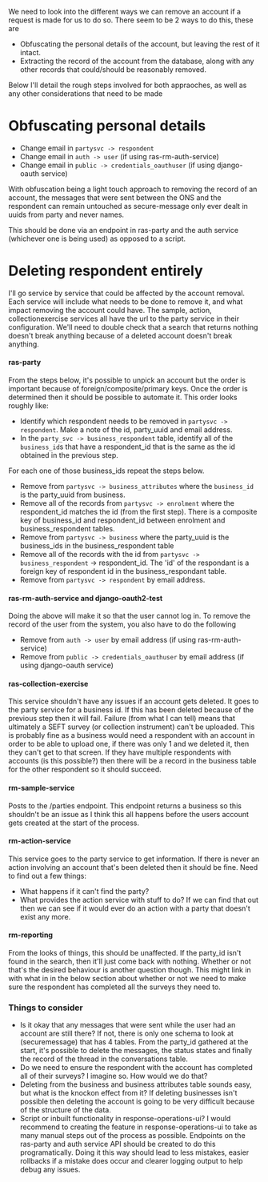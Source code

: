 We need to look into the different ways we can remove an account if a request is made for us to do so.
There seem to be 2 ways to do this, these are
  - Obfuscating the personal details of the account, but leaving the rest of it intact.
  - Extracting the record of the account from the database, along with any other records that could/should be reasonably removed.

Below I'll detail the rough steps involved for both appraoches, as well as any other considerations that need to be made

# Obfuscating personal details
  - Change email in `partysvc -> respondent`
  - Change email in `auth -> user` (if using ras-rm-auth-service)
  - Change email in `public -> credentials_oauthuser` (if using django-oauth service)

With obfuscation being a light touch approach to removing the record of an account, the messages that were sent between the ONS and the respondent can remain untouched as secure-message only ever dealt in uuids from party and never names.

This should be done via an endpoint in ras-party and the auth service (whichever one is being used) as opposed to a script.

# Deleting respondent entirely

I'll go service by service that could be affected by the account removal.  Each service will include what needs to be done to remove it, and what impact removing the account could have. The sample, action, collectionexercise services all have the url to the party service in their configuration.  We'll need to double check that a search that returns nothing doesn't break anything because of a deleted account doesn't break anything.

#### ras-party
From the steps below, it's possible to unpick an account but the order is important because of foreign/composite/primary keys.  Once the order is determined then it should be possible to automate it.  This order looks roughly like:

  - Identify which respondent needs to be removed in `partysvc -> respondent`.  Make a note of the id, party_uuid and email address.
  - In the `party_svc -> business_respondent` table, identify all of the `business_id`s that have a respondent_id that is the same as the id obtained in the previous step.

For each one of those business_ids repeat the steps below.

 - Remove from `partysvc -> business_attributes` where the `business_id` is the party_uuid from business.
 - Remove all of the records from `partysvc -> enrolment` where the respondent_id matches the id (from the first step).  There is a composite key of business_id and respondent_id between enrolment and business_respondent tables.
 - Remove from `partysvc -> business` where the party_uuid is the business_ids in the business_respondent table
 - Remove all of the records with the id from `partysvc -> business_respondent` -> respondent_id. The 'id' of the respondant is a foreign key of respondent id in the business_respondant table.
 - Remove from `partysvc -> respondent` by email address.  


#### ras-rm-auth-service and django-oauth2-test
Doing the above will make it so that the user cannot log in.  To remove the record of the user from the system, you also have to do the following
 - Remove from `auth -> user` by email address (if using ras-rm-auth-service)
- Remove from `public -> credentials_oauthuser` by email address (if using django-oauth service)

#### ras-collection-exercise
This service shouldn't have any issues if an account gets deleted. It goes to the party service for a business id.  If this has been deleted because of the previous step then it will fail.  Failure (from what I can tell) means that ultimately a SEFT survey (or collection instrument) can't be uploaded.  This is probably fine as a business would need a respondent with an account in order to be able to upload one, if there was only 1 and we deleted it, then they can't get to that screen.  If they have multiple respondents with accounts (is this possible?) then there will be a record in the business table for the other respondent so it should succeed.

#### rm-sample-service
Posts to the /parties endpoint.  This endpoint returns a business so this shouldn't be an issue as I think this all happens before the users account gets created at the start of the process.

#### rm-action-service
This service goes to the party service to get information.  If there is never an action involving an account that's been deleted then it should be fine.  Need to find out a few things:
  - What happens if it can't find the party?
  - What provides the action service with stuff to do?  If we can find that out then we can see if it would ever do an action with a party that doesn't exist any more. 

#### rm-reporting
From the looks of things, this should be unaffected.  If the party_id isn't found in the search, then it'll just come back with nothing.  Whether or not that's the desired behaviour is another question though.  This might link in with what in in the below section about whether or not we need to make sure the respondent has completed all the surveys they need to.

### Things to consider
 - Is it okay that any messages that were sent while the user had an account are still there?  If not, there is only one schema to look at (securemessage) that has 4 tables.   From the party_id gathered at the start, it's possible to delete the messages, the status states and finally the record of the thread in the conversations table.
 - Do we need to ensure the respondent with the account has completed all of their surveys?  I imagine so.  How would we do that?
 - Deleting from the business and business attributes table sounds easy, but what is the knockon effect from it?  If deleting businesses isn't possible then deleting the account is going to be very difficult because of the structure of the data.
 - Script or inbuilt functionality in response-operations-ui? I would recommend to creating the feature in response-operations-ui to take as many manual steps out of the process as possible.
 Endpoints on the ras-party and auth service API should be created to do this programatically.  Doing it this way should lead to less mistakes, easier rollbacks if a mistake does occur and clearer logging output to help debug any issues.
